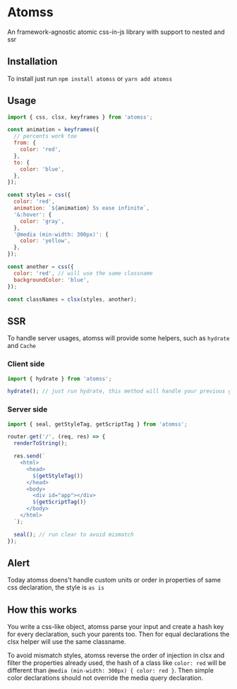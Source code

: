 # Atomss

An framework-agnostic atomic css-in-js library with support to nested and ssr

## Installation

To install just run `npm install atomss` or `yarn add atomss`

## Usage

```javascript
import { css, clsx, keyframes } from 'atomss';

const animation = keyframes({
  // percents work too
  from: {
    color: 'red',
  },
  to: {
    color: 'blue',
  },
});

const styles = css({
  color: 'red',
  animation: `${animation} 5s ease infinite`,
  '&:hover': {
    color: 'gray',
  },
  '@media (min-width: 300px)': {
    color: 'yellow',
  },
});

const another = css({
  color: 'red', // will use the same classname
  backgroundColor: 'blue',
});

const classNames = clsx(styles, another);
```

## SSR

To handle server usages, atomss will provide some helpers, such as `hydrate` and `Cache`

### Client side

```javascript
import { hydrate } from 'atomss';

hydrate(); // just run hydrate, this method will handle your previous generated cache
```

### Server side

```javascript
import { seal, getStyleTag, getScriptTag } from 'atomss';

router.get('/', (req, res) => {
  renderToString();

  res.send(`
    <html>
      <head>
        ${getStyleTag()}
      </head>
      <body>
        <div id="app"></div>
        ${getScriptTag()}
      </body>
    </html>
  `);

  seal(); // run clear to avoid mismatch
});
```

## Alert

Today atomss doens't handle custom units or order in properties of same css declaration, the style is `as is`

## How this works

You write a css-like object, atomss parse your input and create a hash key for every declaration, such your parents too. Then for equal declarations the clsx helper will use the same classname.

To avoid mismatch styles, atomss reverse the order of injection in clsx and filter the properties already used, the hash of a class like `color: red` will be different than `@media (min-width: 300px) { color: red }`. Then simple color declarations should not override the media query declaration.
